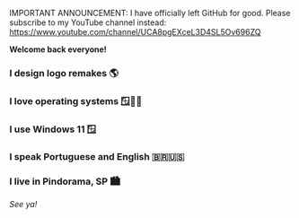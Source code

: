 IMPORTANT ANNOUNCEMENT: I have officially left GitHub for good. Please subscribe to my YouTube channel instead: https://www.youtube.com/channel/UCA8pgEXceL3D4SL5Ov696ZQ

**Welcome back everyone!**

### I design logo remakes 🌎

### I love operating systems 🪟🍎🐧

### I use Windows 11 🪟

### I speak Portuguese and English 🇧🇷🇺🇸

### I live in Pindorama, SP 🏙

_See ya!_
